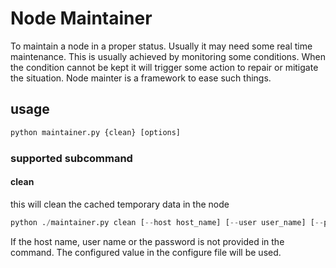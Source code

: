 # Node Maintainer

To maintain a node in a proper status. Usually it may need some real time maintenance. This is usually achieved by monitoring some conditions. When the condition cannot be kept it will trigger some action to repair or mitigate the situation. Node mainter is a framework to ease such things.

## usage

```python
python maintainer.py {clean} [options]
```

### supported subcommand

#### clean
this will clean the cached temporary data in the node
```python
python ./maintainer.py clean [--host host_name] [--user user_name] [--passwrd  password]
```
If the host name, user name or the password is not provided in the command. The configured value in the configure file will be used.
